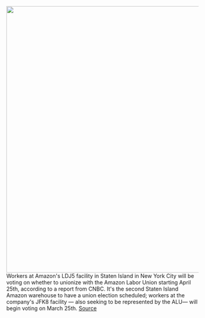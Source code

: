 <img src='https://cdn.vox-cdn.com/thumbor/yU8lrCHmxqKWVbhEOBBOcFlC_Fc=/0x0:3000x2000/1200x800/filters:focal(1260x760:1740x1240)/cdn.vox-cdn.com/uploads/chorus_image/image/70643480/acastro_180329_1777_amazon_0002.0.jpg' width='700px' /><br/>
Workers at Amazon's LDJ5 facility in Staten Island in New York City will be voting on whether to unionize with the Amazon Labor Union starting April 25th, according to a report from CNBC. It's the second Staten Island Amazon warehouse to have a union election scheduled; workers at the company's JFK8 facility — also seeking to be represented by the ALU— will begin voting on March 25th.
<a href='https://www.theverge.com/2022/3/18/22985518/amazon-warehouse-union-election-second-staten-island-ldj5'> Source <a/>